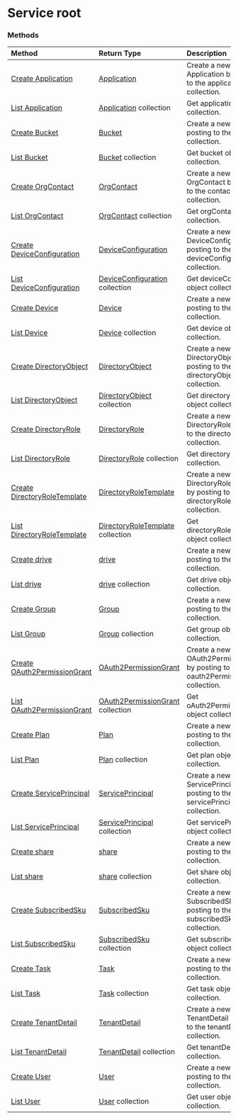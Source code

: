 # Service root


### Methods

| Method		   | Return Type	|Description|
|:---------------|:--------|:----------|
|[Create Application](../api/application_post_applications.md) |[Application](application.md)| Create a new Application by posting to the applications collection.|
|[List Application](../api/application_list.md) | [Application](application.md) collection |Get application object collection. |
|[Create Bucket](../api/bucket_post_buckets.md) |[Bucket](bucket.md)| Create a new Bucket by posting to the buckets collection.|
|[List Bucket](../api/bucket_list.md) | [Bucket](bucket.md) collection |Get bucket object collection. |
|[Create OrgContact](../api/orgcontact_post_contacts.md) |[OrgContact](orgcontact.md)| Create a new OrgContact by posting to the contacts collection.|
|[List OrgContact](../api/orgcontact_list.md) | [OrgContact](orgcontact.md) collection |Get orgContact object collection. |
|[Create DeviceConfiguration](../api/deviceconfiguration_post_deviceconfiguration.md) |[DeviceConfiguration](deviceconfiguration.md)| Create a new DeviceConfiguration by posting to the deviceConfiguration collection.|
|[List DeviceConfiguration](../api/deviceconfiguration_list.md) | [DeviceConfiguration](deviceconfiguration.md) collection |Get deviceConfiguration object collection. |
|[Create Device](../api/device_post_devices.md) |[Device](device.md)| Create a new Device by posting to the devices collection.|
|[List Device](../api/device_list.md) | [Device](device.md) collection |Get device object collection. |
|[Create DirectoryObject](../api/directoryobject_post_directoryobjects.md) |[DirectoryObject](directoryobject.md)| Create a new DirectoryObject by posting to the directoryObjects collection.|
|[List DirectoryObject](../api/directoryobject_list.md) | [DirectoryObject](directoryobject.md) collection |Get directoryObject object collection. |
|[Create DirectoryRole](../api/directoryrole_post_directoryroles.md) |[DirectoryRole](directoryrole.md)| Create a new DirectoryRole by posting to the directoryRoles collection.|
|[List DirectoryRole](../api/directoryrole_list.md) | [DirectoryRole](directoryrole.md) collection |Get directoryRole object collection. |
|[Create DirectoryRoleTemplate](../api/directoryroletemplate_post_directoryroletemplates.md) |[DirectoryRoleTemplate](directoryroletemplate.md)| Create a new DirectoryRoleTemplate by posting to the directoryRoleTemplates collection.|
|[List DirectoryRoleTemplate](../api/directoryroletemplate_list.md) | [DirectoryRoleTemplate](directoryroletemplate.md) collection |Get directoryRoleTemplate object collection. |
|[Create drive](../api/drive_post_drives.md) |[drive](drive.md)| Create a new drive by posting to the drives collection.|
|[List drive](../api/drive_list.md) | [drive](drive.md) collection |Get drive object collection. |
|[Create Group](../api/group_post_groups.md) |[Group](group.md)| Create a new Group by posting to the groups collection.|
|[List Group](../api/group_list.md) | [Group](group.md) collection |Get group object collection. |
|[Create OAuth2PermissionGrant](../api/oauth2permissiongrant_post_oauth2permissiongrants.md) |[OAuth2PermissionGrant](oauth2permissiongrant.md)| Create a new OAuth2PermissionGrant by posting to the oauth2PermissionGrants collection.|
|[List OAuth2PermissionGrant](../api/oauth2permissiongrant_list.md) | [OAuth2PermissionGrant](oauth2permissiongrant.md) collection |Get oAuth2PermissionGrant object collection. |
|[Create Plan](../api/plan_post_plans.md) |[Plan](plan.md)| Create a new Plan by posting to the plans collection.|
|[List Plan](../api/plan_list.md) | [Plan](plan.md) collection |Get plan object collection. |
|[Create ServicePrincipal](../api/serviceprincipal_post_serviceprincipals.md) |[ServicePrincipal](serviceprincipal.md)| Create a new ServicePrincipal by posting to the servicePrincipals collection.|
|[List ServicePrincipal](../api/serviceprincipal_list.md) | [ServicePrincipal](serviceprincipal.md) collection |Get servicePrincipal object collection. |
|[Create share](../api/share_post_shares.md) |[share](share.md)| Create a new share by posting to the shares collection.|
|[List share](../api/share_list.md) | [share](share.md) collection |Get share object collection. |
|[Create SubscribedSku](../api/subscribedsku_post_subscribedskus.md) |[SubscribedSku](subscribedsku.md)| Create a new SubscribedSku by posting to the subscribedSkus collection.|
|[List SubscribedSku](../api/subscribedsku_list.md) | [SubscribedSku](subscribedsku.md) collection |Get subscribedSku object collection. |
|[Create Task](../api/task_post_tasks.md) |[Task](task.md)| Create a new Task by posting to the tasks collection.|
|[List Task](../api/task_list.md) | [Task](task.md) collection |Get task object collection. |
|[Create TenantDetail](../api/tenantdetail_post_tenantdetails.md) |[TenantDetail](tenantdetail.md)| Create a new TenantDetail by posting to the tenantDetails collection.|
|[List TenantDetail](../api/tenantdetail_list.md) | [TenantDetail](tenantdetail.md) collection |Get tenantDetail object collection. |
|[Create User](../api/user_post_users.md) |[User](user.md)| Create a new User by posting to the users collection.|
|[List User](../api/user_list.md) | [User](user.md) collection |Get user object collection. |

<!-- uuid: cfe36506-792b-4056-b896-443ba1deaf72
2015-10-25 11:57:35 UTC -->
<!-- {
  "type": "#page.annotation",
  "description": "Service root",
  "keywords": "",
  "section": "documentation",
  "tocPath": ""
}-->